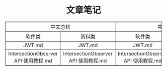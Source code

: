 <h1 align="center">文章笔记</h1>





<div align="center">
<table border="1" cellspacing="0" cellpadding="20">
        <tr>
            <td colspan="2" align="center">中文总榜</td>
            <td colspan="2" align="center">中文增速榜</td>
            <td colspan="2" align="center">中文新秀榜</td>
        </tr>
        <tr>
            <td align="center">软件类</td>
            <td align="center">资料类</td>
            <td align="center">软件类</td>
            <td align="center">资料类</td>
            <td align="center">软件类</td>
            <td align="center">资料类</td>
        </tr>
      <tr>
            <td align="center"><a style="text-decoration: none;" href="node/JWT.md">JWT.md</a></td>
            <td align="center"><a style="text-decoration: none;" href="node/JWT.md">JWT.md</a></td>
            <td align="center"><a style="text-decoration: none;" href="node/JWT.md">JWT.md</a></td>
            <td align="center"><a style="text-decoration: none;" href="node/JWT.md">JWT.md</a></td>
            <td align="center"><a style="text-decoration: none;" href="node/JWT.md">JWT.md</a></td>
            <td align="center"><a style="text-decoration: none;" href="node/JWT.md">JWT.md</a></td>
        </tr>
            <tr>
            <td align="center"><a style="text-decoration: none;"
                    href="web/IntersectionObserver API 使用教程">IntersectionObserver API 使用教程.md</a></td>
            <td align="center"><a style="text-decoration: none;"
                    href="web/IntersectionObserver API 使用教程">IntersectionObserver API 使用教程.md</a></td>
            <td align="center"><a style="text-decoration: none;"
                    href="web/IntersectionObserver API 使用教程">IntersectionObserver API 使用教程.md</a></td>
            <td align="center"><a style="text-decoration: none;"
                    href="web/IntersectionObserver API 使用教程">IntersectionObserver API 使用教程.md</a></td>
            <td align="center"><a style="text-decoration: none;"
                    href="web/IntersectionObserver API 使用教程">IntersectionObserver API 使用教程.md</a></td>
            <td align="center"><a style="text-decoration: none;"
                    href="web/IntersectionObserver API 使用教程">IntersectionObserver API 使用教程.md</a></td>
        </tr>
    </table>
</div>






